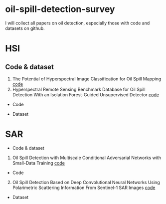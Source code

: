 # oil-spill-detection-survey
I will collect all papers on oil detection, especially those with code and datasets on github.


# HSI

## Code & dataset
1. The Potential of Hyperspectral Image Classification for Oil Spill Mapping [code](https://github.com/PinkSlime/HSI_oil_spill_mapping)
2. Hyperspectral Remote Sensing Benchmark Database for Oil Spill Detection With an Isolation Forest-Guided Unsupervised Detector [code](https://github.com/PuhongDuan/HOSD)


- Code

- Dataset

# SAR

- Code & dataset
1. Oil Spill Detection with Multiscale Conditional Adversarial Networks with Small-Data Training [code](https://github.com/liyongqingupc/MCAN-OilSpillDetection)

- Code
2. Oil Spill Detection Based on Deep Convolutional Neural Networks Using Polarimetric Scattering Information From Sentinel-1 SAR Images [code](https://github.com/RS-xjg/oil-spill-detection)


- Dataset
